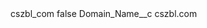 <?xml version="1.0" encoding="UTF-8"?>
<CustomMetadata xmlns="http://soap.sforce.com/2006/04/metadata" xmlns:xsi="http://www.w3.org/2001/XMLSchema-instance" xmlns:xsd="http://www.w3.org/2001/XMLSchema">
    <label>cszbl_com</label>
    <protected>false</protected>
    <values>
        <field>Domain_Name__c</field>
        <value xsi:type="xsd:string">cszbl.com</value>
    </values>
</CustomMetadata>
